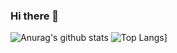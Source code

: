 ### Hi there 👋

![Anurag's github stats](https://github-readme-stats.vercel.app/api?username=ChristinaJackson&show_icons=true&theme=tokyonight)
![Top Langs](https://github-readme-stats.vercel.app/api/top-langs/?username=ChristinaJackson&layout=compact)]

<!--
**ChristinaJackson/ChristinaJackson** is a ✨ _special_ ✨ repository because its `README.md` (this file) appears on your GitHub profile.

Here are some ideas to get you started:

- 🔭 I’m currently working on ...
- 🌱 I’m currently learning ...
- 👯 I’m looking to collaborate on ...
- 🤔 I’m looking for help with ...
- 💬 Ask me about ...
- 📫 How to reach me: ...
- 😄 Pronouns: ...
- ⚡ Fun fact: ...
-->
